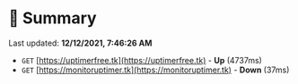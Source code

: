 # 📖 Summary
Last updated: **12/12/2021, 7:46:26 AM**

- `GET` [https://uptimerfree.tk](https://uptimerfree.tk) - **Up** (4737ms)
- `GET` [https://monitoruptimer.tk](https://monitoruptimer.tk) - **Down** (37ms)
